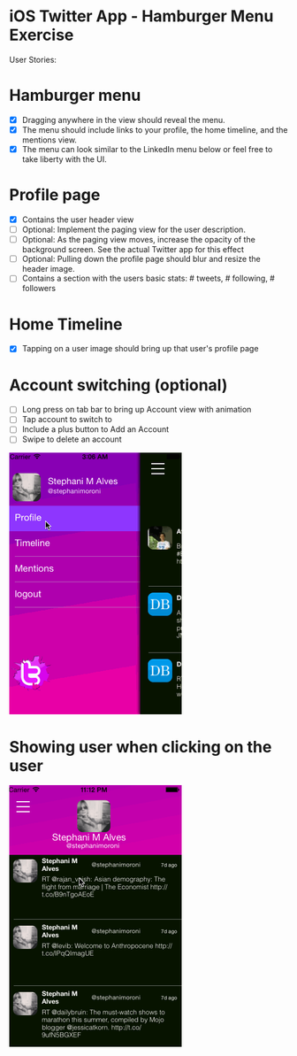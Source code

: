 iOS Twitter App - Hamburger Menu Exercise
=================

User Stories:

Hamburger menu
==============
* [x] Dragging anywhere in the view should reveal the menu.
* [x] The menu should include links to your profile, the home timeline, and the mentions view.
* [x] The menu can look similar to the LinkedIn menu below or feel free to take liberty with the UI.

Profile page
============
* [x] Contains the user header view
* [ ] Optional: Implement the paging view for the user description.
* [ ] Optional: As the paging view moves, increase the opacity of the background screen. See the actual Twitter app for this effect
* [ ] Optional: Pulling down the profile page should blur and resize the header image.
* [ ] Contains a section with the users basic stats: # tweets, # following, # followers

Home Timeline
=============
* [x] Tapping on a user image should bring up that user's profile page

Account switching (optional)
============================
* [ ] Long press on tab bar to bring up Account view with animation
* [ ] Tap account to switch to
* [ ] Include a plus button to Add an Account
* [ ] Swipe to delete an account

![alt tag](https://raw.githubusercontent.com/stephy/ios_hambuger_menu/master/hamburger.gif)

Showing user when clicking on the user
============================

![alt tag](https://raw.githubusercontent.com/stephy/ios_hambuger_menu/master/hambuger2.gif)

